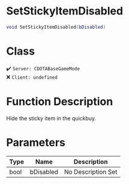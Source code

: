 # SetStickyItemDisabled
```lua
void SetStickyItemDisabled(bDisabled)
```
# Class
✔️ `Server: CDOTABaseGameMode`  
❌ `Client: undefined`  

# Function Description
Hide the sticky item in the quickbuy.
# Parameters
Type|Name|Description
--|--|--
bool|bDisabled|No Description Set
